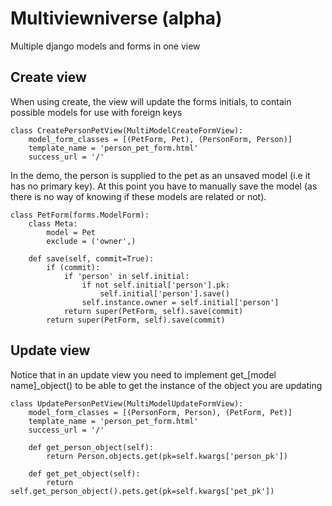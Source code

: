 Multiviewniverse (alpha)
========================

Multiple django models and forms in one view


Create view
-----------
When using create, the view will update the forms initials, to contain possible models for use with foreign keys

```
class CreatePersonPetView(MultiModelCreateFormView):
    model_form_classes = [(PetForm, Pet), (PersonForm, Person)]
    template_name = 'person_pet_form.html'
    success_url = '/'
```

In the demo, the person is supplied to the pet as an unsaved model (i.e it has no primary key).
At this point you have to manually save the model (as there is no way of knowing if these models are related or not).

```
class PetForm(forms.ModelForm):
    class Meta:
        model = Pet
        exclude = ('owner',)

    def save(self, commit=True):
        if (commit):
            if 'person' in self.initial:
                if not self.initial['person'].pk:
                    self.initial['person'].save()
                self.instance.owner = self.initial['person']
            return super(PetForm, self).save(commit)
        return super(PetForm, self).save(commit)
```


Update view
-----------
Notice that in an update view you need to implement get_[model name]_object() to be able to get the instance
of the object you are updating

```
class UpdatePersonPetView(MultiModelUpdateFormView):
    model_form_classes = [(PersonForm, Person), (PetForm, Pet)]
    template_name = 'person_pet_form.html'
    success_url = '/'

    def get_person_object(self):
        return Person.objects.get(pk=self.kwargs['person_pk'])

    def get_pet_object(self):
        return self.get_person_object().pets.get(pk=self.kwargs['pet_pk'])

```